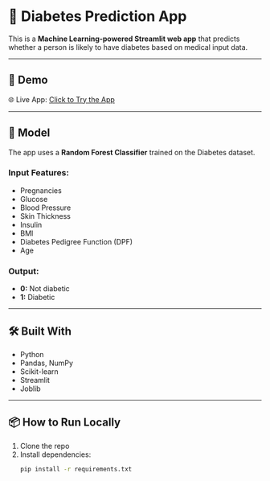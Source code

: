 # 🧪 Diabetes Prediction App

This is a **Machine Learning-powered Streamlit web app** that predicts whether a person is likely to have diabetes based on medical input data.

---

## 🚀 Demo

🌐 Live App: [Click to Try the App](https://diabetespredeiction-h6pxdrwiye7vpeiyzf5ffp.streamlit.app/)

---

## 🧠 Model

The app uses a **Random Forest Classifier** trained on the Diabetes dataset.
### Input Features:
- Pregnancies
- Glucose
- Blood Pressure
- Skin Thickness
- Insulin
- BMI
- Diabetes Pedigree Function (DPF)
- Age

### Output:
- **0:** Not diabetic
- **1:** Diabetic

---

## 🛠 Built With

- Python
- Pandas, NumPy
- Scikit-learn
- Streamlit
- Joblib

---

## 📦 How to Run Locally

1. Clone the repo  
2. Install dependencies:
   ```bash
   pip install -r requirements.txt
